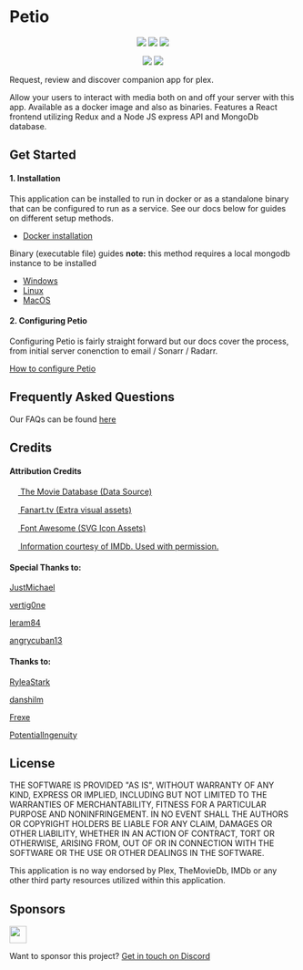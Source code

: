 # Petio

<p align="center">
  <img src="https://img.shields.io/github/package-json/v/petio-team/petio/master?label=Latest">
  <img src="https://img.shields.io/github/package-json/v/petio-team/petio/preview?label=Preview">
  <img src="https://img.shields.io/github/package-json/v/petio-team/petio/dev?filename=%2Fpkg%2Fapi%2Fpackage.json&label=Development">
</p>

<p align="center">
  <a href="https://discord.gg/bseGmrUd3N" target="_blank"><img src="https://img.shields.io/discord/722180802871427104?label=Discord"></a>
  <a href="https://www.reddit.com/r/Petio/" target="_blank"><img src="https://img.shields.io/reddit/subreddit-subscribers/petio?label=Reddit"></a>
</p>

Request, review and discover companion app for plex.

Allow your users to interact with media both on and off your server with this app. Available as a docker image and also as binaries. Features a React frontend utilizing Redux and a Node JS express API and MongoDb database.

<h2>Get Started</h2>

<h4>1. Installation</h4>
This application can be installed to run in docker or as a standalone binary that can be configured to run as a service. See our docs below for guides on different setup methods.
<ul><li>
<p><a target="_blank" href="https://docs.petio.tv/install-guides/docker">Docker installation</a></p>
  </li></ul>

Binary (executable file) guides
**note:** this method requires a local mongodb instance to be installed

<ul>
<li><a target="_blank" href="https://docs.petio.tv/install-guides/windows">Windows</a> </li>
<li><a target="_blank" href="https://docs.petio.tv/install-guides/linux">Linux</a> </li>
  <li><a target="_blank" href="https://docs.petio.tv/install-guides/macos">MacOS</a></li>
</ul>

<h4>2. Configuring Petio</h4>
Configuring Petio is fairly straight forward but our docs cover the process, from initial server conenction to email / Sonarr / Radarr.
<p><a target="_blank" href="https://docs.petio.tv/configuration/first-time-setup">How to configure Petio</a></p>

<h2>Frequently Asked Questions</h2>
<p>Our FAQs can be found <a href="https://docs.petio.tv/troubleshooting/troubleshooting-faq">here</a></p>

<h2>Credits</h2>
<h4>Attribution Credits</h4>
<p><a target="_blank" href="https://www.themoviedb.org/"><img height="15px" src="https://www.themoviedb.org/assets/2/v4/logos/v2/blue_square_1-5bdc75aaebeb75dc7ae79426ddd9be3b2be1e342510f8202baf6bffa71d7f5c4.svg"/> The Movie Database (Data Source)</a></p>
<p><a target="_blank" href="https://fanart.tv/"><img height="15px" src="https://fanart.tv/wp-content/uploads/2020/08/cropped-logo-32x32.png"/> Fanart.tv (Extra visual assets)</a></p>
<p><a target="_blank" href="https://fontawesome.com/"><img height="15px" src="https://fontawesome.com/images/favicons/favicon-16x16.png"/> Font Awesome (SVG Icon Assets)</a></p>
<p><a target="_blank" href="https://www.imdb.com"><img height="15px" src="https://m.media-amazon.com/images/G/01/IMDb/BG_rectangle._CB1509060989_SY230_SX307_AL_.png"/> Information courtesy of IMDb. Used with permission.</a></p>

<h4>Special Thanks to:</h4>
<p><a target="_blank" href="https://github.com/ADRFranklin">JustMichael</a></p>
<p><a target="_blank" href="https://github.com/vertig0ne">vertig0ne</a></p>
<p><a target="_blank" href="https://github.com/leram84">leram84</a></p>
<p><a target="_blank" href="https://github.com/angrycuban13">angrycuban13</a></p>

<h4>Thanks to:</h4>
<p><a target="_blank" href="https://github.com/RyleaStark">RyleaStark</a></p>
<p><a target="_blank" href="https://github.com/danshilm">danshilm</a></p>
<p><a target="_blank" href="https://github.com/MasterFrexe">Frexe</a></p>
<p><a target="_blank" href="https://github.com/PotentialIngenuity">PotentialIngenuity</a></p>

<h2>License</h2>

THE SOFTWARE IS PROVIDED "AS IS", WITHOUT WARRANTY OF ANY KIND, EXPRESS OR
IMPLIED, INCLUDING BUT NOT LIMITED TO THE WARRANTIES OF MERCHANTABILITY,
FITNESS FOR A PARTICULAR PURPOSE AND NONINFRINGEMENT. IN NO EVENT SHALL THE
AUTHORS OR COPYRIGHT HOLDERS BE LIABLE FOR ANY CLAIM, DAMAGES OR OTHER
LIABILITY, WHETHER IN AN ACTION OF CONTRACT, TORT OR OTHERWISE, ARISING FROM,
OUT OF OR IN CONNECTION WITH THE SOFTWARE OR THE USE OR OTHER DEALINGS IN THE
SOFTWARE.

This application is no way endorsed by Plex, TheMovieDb, IMDb or any other third party resources utilized within this application.

<h2>Sponsors</h2>
<p><a target="_blank" href="https://versobit.com/"><img src="https://versobit.com/img/logos/logo_black_50h.svg" height="30px" /></a></p>
<p>Want to sponsor this project? <a target="_blank" href="https://discord.gg/bseGmrUd3N">Get in touch on Discord</a></p>
